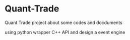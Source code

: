 # Quant-Trade
Quant Trade project about some codes and docduments

using python wrapper C++ API and design a event engine
